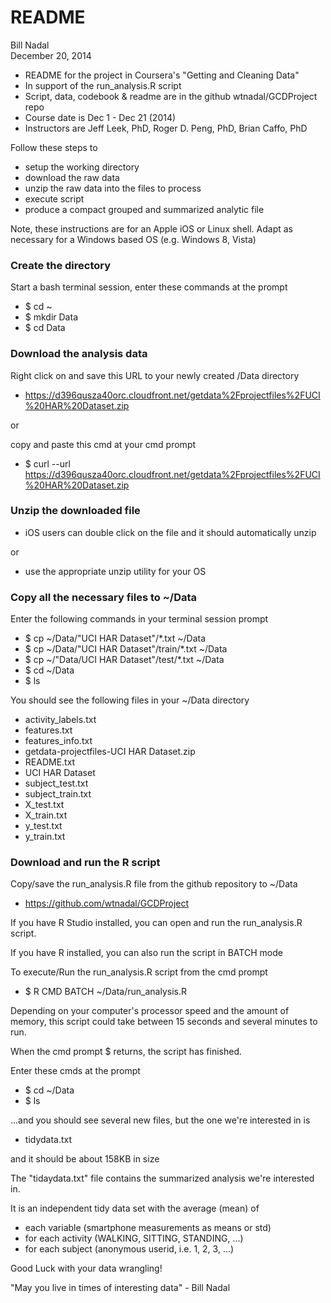 # README
Bill Nadal  
December 20, 2014  
- README for the project in Coursera's "Getting and Cleaning Data"
- In support of the run_analysis.R script 
- Script, data, codebook & readme are in the github wtnadal/GCDProject repo
- Course date is Dec 1 - Dec 21 (2014)
- Instructors are Jeff Leek, PhD, Roger D. Peng, PhD, Brian Caffo, PhD

Follow these steps to 

- setup the working directory
- download the raw data 
- unzip the raw data into the files to process
- execute script
- produce a compact grouped and summarized analytic file

Note, these instructions are for an Apple iOS or Linux shell.
Adapt as necessary for a Windows based OS (e.g. Windows 8, Vista)

### Create the directory

Start a bash terminal session, enter these commands at the prompt

- $ cd ~
- $ mkdir Data
- $ cd Data

### Download the analysis data

Right click on and save this URL to your newly created /Data directory

- https://d396qusza40orc.cloudfront.net/getdata%2Fprojectfiles%2FUCI%20HAR%20Dataset.zip

or

copy and paste this cmd at your cmd prompt

- $ curl --url https://d396qusza40orc.cloudfront.net/getdata%2Fprojectfiles%2FUCI%20HAR%20Dataset.zip


### Unzip the downloaded file

- iOS users can double click on the file and it should automatically unzip

or

- use the appropriate unzip utility for your OS


### Copy all the necessary files to ~/Data

Enter the following commands in your terminal session prompt

- $ cp ~/Data/"UCI HAR Dataset"/*.txt ~/Data
- $ cp ~/Data/"UCI HAR Dataset"/train/*.txt ~/Data
- $ cp ~/"Data/UCI HAR Dataset"/test/*.txt ~/Data
- $ cd ~/Data
- $ ls

You should see the following files in your ~/Data directory
       				
- activity_labels.txt
- features.txt        				
- features_info.txt
- getdata-projectfiles-UCI HAR Dataset.zip
- README.txt 
- UCI HAR Dataset        				
- subject_test.txt
- subject_train.txt
- X_test.txt
- X_train.txt        				
- y_test.txt
- y_train.txt

### Download and run the R script

Copy/save the run_analysis.R file from the github repository to ~/Data

- https://github.com/wtnadal/GCDProject


If you have R Studio installed, you can open and run the run_analysis.R script.


If you have R installed, you can also run the script in BATCH mode


To execute/Run the run_analysis.R script from the cmd prompt

- $ R CMD BATCH ~/Data/run_analysis.R

Depending on your computer's processor speed and the amount of memory, 
this script could take between 15 seconds and several minutes to run.

When the cmd prompt $ returns, the script has finished.

Enter these cmds at the prompt

- $ cd ~/Data
- $ ls

...and you should see several new files, but the one we're interested in is

- tidydata.txt

and it should be about 158KB in size


The "tidaydata.txt" file contains the summarized analysis we're interested in.


It is an independent tidy data set with the average (mean) of

 - each variable (smartphone measurements as means or std)
 - for each activity (WALKING, SITTING, STANDING, ...)
 - for each subject (anonymous userid, i.e. 1, 2, 3, ...)


Good Luck with your data wrangling!

"May you live in times of interesting data" - Bill Nadal
